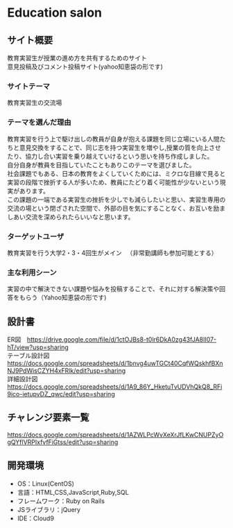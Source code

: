 # Education salon

## サイト概要
教育実習生が授業の進め方を共有するためのサイト  
意見投稿及びコメント投稿サイト(yahoo知恵袋の形です)

### サイトテーマ
教育実習生の交流場  

### テーマを選んだ理由
教育実習を行う上で駆け出しの教員が自身が抱える課題を同じ立場にいる人間たちと意見交換をすることで、同じ志を持つ実習生を増やし,授業の質を向上させたり、協力し合い実習を乗り越えていけるという思いを持ち作成しました。  
自分自身が教員を目指していたこともありこのテーマを選びました。  
社会課題でもある、日本の教育をよくしていくためには、ミクロな目線で見ると実習の段階で挫折する人が多いため、教員にたどり着く可能性が少ないという現実があります。  
この課題の一端である実習生の挫折を少しでも減らしたいと思い、実習生専用の交流の場という閉ざされた空間で、外部の目を気にすることなく、お互いを励ましあい交流を深められたらいいなと思います。

### ターゲットユーザ
教育実習を行う大学2・3・4回生がメイン
　（非常勤講師も参加可能とする）

### 主な利用シーン
実習の中で解決できない課題や悩みを投稿することで、それに対する解決策や回答をもらう（Yahoo知恵袋の形です)  

## 設計書
ER図　https://drive.google.com/file/d/1ctOJBs8-t0lr6DkA0zg43fJA8II07-hT/view?usp=sharing  
テーブル設計図　https://docs.google.com/spreadsheets/d/1bnvg4uwTGCt40CqfWQskhfBXnNJ9PdWisCZYH4xFRlk/edit?usp=sharing  
詳細設計図　https://docs.google.com/spreadsheets/d/1A9_86Y_HketuTvUDVhQkQ8_RFi9ico-ietupvDZ_qwc/edit?usp=sharing

## チャレンジ要素一覧
https://docs.google.com/spreadsheets/d/1AZWLPcWvXeXrJfLKwCNUPZyOgQYflVRPIxfvfFiGtss/edit?usp=sharing

## 開発環境
- OS：Linux(CentOS)
- 言語：HTML,CSS,JavaScript,Ruby,SQL
- フレームワーク：Ruby on Rails
- JSライブラリ：jQuery
- IDE：Cloud9

